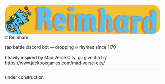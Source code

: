 

 <img src="https://raw.githubusercontent.com/philparzer/reimhard/main/assets/img/banner.jpg" width="1000">
 # Reimhard

rap battle discord bot — dropping 🔥 rhymes since 1170\
\
heavily inspired by Mad Verse City, go give it a try https://www.jackboxgames.com/mad-verse-city/

___

under construction
